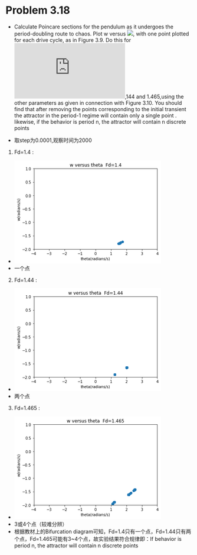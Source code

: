 # Problem 3.18
- Calculate Poincare sections for the pendulum as it undergoes the period-doubling route to chaos. Plot w versus ![](http://latex.codecogs.com/gif.latex?\theta), with one point plotted for each drive cycle, as in Figure 3.9. Do this for ![](http://latex.codecogs.com/gif.latex?F_D=1.4),144 and 1.465,using the other parameters as given in connection with Figure 3.10. You should find that after removing the points corresponding to the initial transient the attractor in the period-1 regime will contain only a single point . likewise, if the behavior is period n, the attractor will contain n discrete points 


- 取step为0.0001,观察时间为2000
1. Fd=1.4 :
- ![](https://github.com/HollandChen/Computational_Physics_N2015301020067/blob/master/Exercise%2008/Material/F_D%3D1.4%2Cdt%3D0.0001%2Cmaxtime2000.png)
- 一个点
2. Fd=1.44 :
- ![](https://github.com/HollandChen/Computational_Physics_N2015301020067/blob/master/Exercise%2008/Material/F_D%3D1.44%2Cdt%3D0.0001%2Cmaxtime2000.png)
- 两个点
3. Fd=1.465 : 
- ![](https://github.com/HollandChen/Computational_Physics_N2015301020067/blob/master/Exercise%2008/Material/F_D%3D1.465%2Cdt%3D0.0001%2Cmaxtime2000.png)
- 3或4个点（较难分辨）
- 根据教材上的Bifurcation diagram可知，Fd=1.4只有一个点，Fd=1.44只有两个点，Fd=1.465可能有3~4个点，故实验结果符合规律即：If behavior is period n, the attractor will contain n discrete points
